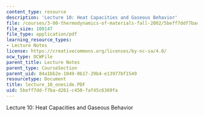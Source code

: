 ```yaml
---
content_type: resource
description: 'Lecture 10: Heat Capacities and Gaseous Behavior'
file: /courses/3-00-thermodynamics-of-materials-fall-2002/5beff7ddf7bad261c450faf45c6369fa_lecture_10_oneside.PDF
file_size: 109147
file_type: application/pdf
learning_resource_types:
- Lecture Notes
license: https://creativecommons.org/licenses/by-nc-sa/4.0/
ocw_type: OCWFile
parent_title: Lecture Notes
parent_type: CourseSection
parent_uid: 84a1bb2e-1049-0b17-29b4-e13977bf1549
resourcetype: Document
title: lecture_10_oneside.PDF
uid: 5beff7dd-f7ba-d261-c450-faf45c6369fa
---
```

Lecture 10: Heat Capacities and Gaseous Behavior
